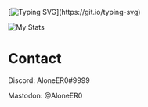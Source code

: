 [![Typing SVG](https://readme-typing-svg.demolab.com?font=JetBrainsMono&pause=1000&color=67B5F7&width=435&lines=I'm+AloneER0.)](https://git.io/typing-svg)


<img alt="My Stats" src="https://github-readme-stats.vercel.app/api?username=AloneER0&show_icons=true&theme=vision-friendly-dark" align="center">

# Contact
Discord: AloneER0#9999

Mastodon: @AloneER0
